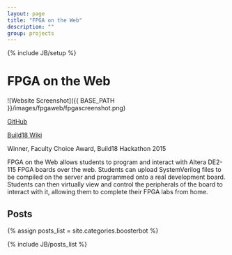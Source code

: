 ```yaml
---
layout: page
title: "FPGA on the Web"
description: ""
group: projects
---
```

{% include JB/setup %}

FPGA on the Web
================

![Website Screenshot]({{ BASE_PATH }}/images/fpgaweb/fpgascreenshot.png)

[GitHub](https://github.com/build18-fpga-on-the-web)

[Build18 Wiki](http://build18.org/wiki/index.php/FPGA_on_the_Web!)

Winner, Faculty Choice Award, Build18 Hackathon 2015

FPGA on the Web allows students to program and interact with Altera DE2-115 FPGA boards over the web. Students can upload SystemVerilog files to be compiled on the server and programmed onto a real development board. Students can then virtually view and control the peripherals of the board to interact with it, allowing them to complete their FPGA labs from home.

Posts
-----
{% assign posts_list = site.categories.boosterbot %}
<html>
{% include JB/posts_list %}
</html>


